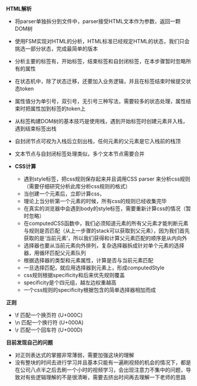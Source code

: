 **HTML解析**

  - 将parser单独拆分到文件中，parser接受HTML文本作为参数，返回一颗DOM树
  - 使用FSM实现对HTML的分析，HTML标准已经规定HTML的状态，我们只会挑选一部分状态，完成最简单的版本
  - 分析主要的标签有，开始标签，结束标签和自封闭标签，在本步骤暂时忽略所有的属性
  - 在状态机中，除了状态迁移，还要加入业务逻辑，并且在标签结束时候提交状态token
  - 属性值分为单引号，双引号，无引号三种写法，需要较多的状态处理，属性结束时把属性加到标签的token上
  - 从标签构建DOM树的基本技巧是使用栈，遇到开始标签时创建元素并入栈，遇到结束标签出栈
  - 自封闭节点可视为入栈后立刻出栈，任何元素的父元素是它入栈前的栈顶
  - 文本节点与自封闭标签处理类似，多个文本节点需要合并

  

- **CSS计算**

  - 遇到style标签，把css规则保存起来并且调用CSS parser 来分析css规则（需要仔细研究分析此库分析css规则的格式）
  - 当创建一个元素后，立即计算css，
  - 理论上当分析第一个元素的时候，所有css的规则已经收集完毕
  - 在真实的浏览器中会遇到body的style标签，需要重新计算css的情况（暂时忽略）
  - 在computedCSS函数中，我们必须知道元素的所有父元素才能判断元素与规则是否匹配（从上一步骤的stack可以获取到父元素），因为我们首先获取的是‘当前元素’，所以我们获得和计算父元素匹配的顺序是从内向外
  - 选择器也要从当前元素向外排列，复杂选择器拆成针对单个元素的选择器，用循环匹配父元素队列
  - 根据选择器的类型和元素属性，计算是否与当前元素匹配
  - 一旦选择匹配，就应用选择器到元素上，形成computedStyle
  - css规则根据specificity和后来优先规则覆盖
  - specificity是个四元组，越左边权重越高
  - 一个css规则的specificity根据包含的简单选择器相加而成

**正则**

- \f  匹配一个换页符 (U+000C)
- \n  匹配一个换行符 (U+000A)
- \r  匹配一个回车符 (U+000D)


**目前发现自己的问题**

- 对正则表达式的掌握非常薄弱，需要加强这块的理解
- 没有整块的时间去进行学习并且基本只能有一遍刷视频的机会的情况下，都是在公司八点半之后去刷一个小时的视频学习，会出现注意力不集中的问题，导致对有些逻辑理解的不是很清晰，需要去挤出时间再去理解一下老师的思路
